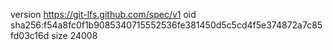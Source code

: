 version https://git-lfs.github.com/spec/v1
oid sha256:f54a8fc0f1b9085340715552536fe381450d5c5cd4f5e374872a7c85fd03c16d
size 24008
